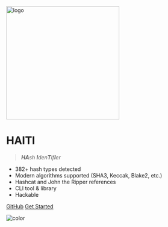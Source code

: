 <img src="_media/logo.png" data-origin="_media/logo.png" alt="logo" height="300">

# HAITI

> _**HA**sh **I**den**T**if**I**er_

- 382+ hash types detected
- Modern algorithms supported (SHA3, Keccak, Blake2, etc.) 
- Hashcat and John the Ripper references
- CLI tool & library
- Hackable

[GitHub](https://github.com/noraj/haiti/)
[Get Started](pages/quick-start?id=quick-start)

![color](#ffffff)
